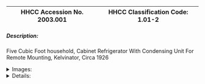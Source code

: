 | **HHCC Accession No. 2003.001** |**HHCC Classification Code:  1.01-2**|
| ----------- | ----------- |

##### Description:
Five Cubic Foot household, Cabinet Refrigerator With Condensing Unit For Remote Mounting, Kelvinator, Circa 1926


<details>
	<summary>Images:</summary>
<div class="gallery gallery-wrapper--full" contenteditable="false" data-is-empty="false" data-translation="Add images" data-columns="6">
<figure class=gallery__item><a href="#DOMAIN_NAME#gallery/1.01-2.jpg" data-size="512x768"><img src="#DOMAIN_NAME#gallery/1.01-2.jpg-thumbnail.jpg" alt="" width="512" height="768"></a></figure>
<figure class=gallery__item><a href="#DOMAIN_NAME#gallery/1.01-2a.jpg" data-size="512x768"><img src="#DOMAIN_NAME#gallery/1.01-2a.jpg-thumbnail.jpg" alt="" width="512" height="768"></a></figure>
<figure class=gallery__item><a href="#DOMAIN_NAME#gallery/1.01-2b.jpg" data-size="512x768"><img src="#DOMAIN_NAME#gallery/1.01-2b.jpg-thumbnail.jpg" alt="" width="512" height="768"></a></figure>
</div>
</details>

<details>
	<summary>Details:</summary>
##### Group:
1.01 Unitary Refrig and A/C Equipment and Systems - Household Cabinet Refrigerators

##### Make:
Kelvinator

##### Manufacturer:
Kelvinator of Canada, London Ontario

##### Model:
See Note #1

##### Serial No.:
See Note #2

##### Size:
26x22x54

##### Weight:
See Note #3

##### Circa:
1927

##### Rating:
Very rare, education, demonstration and research quality

##### Patent Date/Number:
First Pat. No, 1926, US, Canada and principal foreign countries, including China, with Chinese characters on name plate

##### Provenance:
From York County (York Region) Ontario, once a rich agricultural hinterlands, attracting early settlement in the last years of the 18th century. Located on the north slopes of the Oak Ridges Moraine, within 20 miles of Toronto, the County would also attract early ex-urban development, to be come a wealthy market place for the emerging household and consumer technologies of the early and mid 20th century. 
This artifact was discovered in the 1950's in the used stock of T. H. Oliver, Refrigeration and Electric Sales and Service, Aurora, Ontario, an early worker in the field of agricultural, industrial and consumer technology.

##### Type and Design:
Operating system: compression refrigeration type, theoretical Carnot cycle. 
Design: unitary design and construction with: insulated refrigerated cabinet, evaporator and expansion valve, and self-contained refrigerant condensing unit, electric motor driven. 

Air-Cooled Condensing Unit, Type: Self-contained condensing unit with belt driven compressor, single-phase electric motor, and air cooled condenser Design: early open design

##### Construction:
Condensing Unit: Kelvinator condensing unit, 'bread board style', assembled on early, wooden, plywood base in natural oiled finish, with belt driven compressor and motor (original 25 cycle motor replaced in 1948 with 60 cycle), finned forced air cooled condenser and steel tank receiver for 2.1 lb. SO2 refrigerant charge. (See Ref. 1.1, P. 82D). Condensing unit is mounted on 6 in. steel legs with natural rubber foot pads for remote (basement) installation, with 1/4 in. liquid and suction line, copper tubing with SAE flare connections. For detailed specifications see Ref. 1.1 P. 82D 

Cabinet: Construction heavy galvanized brake-formed sheet stock," gauge, wooden cabinet frame and 2 in. cork insulation. See ref 1.1, P. 79D for detailed construction 

Cabinet finished in white " Pyroxylin " ,Original paint finish now chipping badly, 

Hardware replaced with 1930's style hinges and "ice box" style latch Evaporator: in tinned copper plate with copper tubing refrigerant coils, with inner and outer casings with 1" cork insulation, not original with this cabinet

##### Material:


##### Special Features:
This condensing unit, noisy and dirty, often with the smell of sulphur dioxide was designed for "remote" mounting in the basement of the home, to be reconnected to the refrigerator cabinet with copper tubing

##### Accessories:
:

##### Capacities:


##### Performance Characteristics:


##### Operation:


##### Control and Regulation:


##### Targeted Market Segment:


##### Consumer Acceptance:


##### Merchandising:


##### Market Price:


##### Technological Significance:
Unitary Refrigeration Equipment: The idea of a unitary piece of refrigeration or air conditioning equipment was a significant one in its own right, one that had to wait its time. The scientists, engineers and inventors in the early years of the 20th century were intrigued and obsessed with the power of the technology and of its possible market potential. What they saw was the newly discovered principles of physics and heat engines - following, for example, the early works of Carnot, Faraday, Kelvin, and the later work of Perkins, Larsen and Carrier, to name a few. 

They understood the promise of the technology for the public good, not to say its consumer sales potential. Early engineering work advanced on a multiple fronts with development of compressors, heat exchangers, valves and piping variously strung together in configurations that would be found to work, but only after much experimentation.

The arrival of unitary equipment, all those parts organised into a single whole, a single unit of construction, a 'black box', that could be offered to the consumer market was a significant technological and cultural event. Technologically the refrigerator would need to be seen to be safe, reliable, maintainable and useful. As well, in order to attract the development capital needed, it must be seen as potentially saleable and affordable, contributing to life's needs and desires. Its socio- cultural and economic significance was marked, for it would change much. As Canadians we would quickly come enjoy potentially healthier lives, expect new levels of comfort and convenience, with a broader, safer, more diverse and enjoyable diet. 

Canadians would quickly come to think of their day differently, for the day would be defined and punctuated in different ways than ever before, as a result of the introduction of modern, electric, household appliances, of which refrigerators, freezers and room air conditioners would be a central part, by the mid 20th century 

J. M Larsen produced a manually operated household refrigerator of sorts in 1913, but it was not until 1918 that the Kelvinator Company marketed the first automatic, unitary refrigerator for the home. In that year, it is reported to have sold sixty-seven machines. (See Note 1) The historic artifacts in Group 1.00, Unitary Equipment, including significant samplings the early work of Kelvinator of Canada, provide a rare view of the evolution of unitary refrigeration and air conditioning applications, as they evolved in Canada in the first half of the 20th century. 

For those formative years, the artifacts in this Group, 1.00,  are typical of the offerings of the Canadian refrigeration and air conditioning industry. They personified the applications found in the homes, farms and commercial premises of the period for, those that could afford life's new amenities of comfort, convenience and privilege. 

This Specimen: This refrigerator stands as a statement of the earliest, embryonic years of refrigerating technology in Canada. Showing the natural effects of ageing and constant use and repair over its 50 year, active, life span. The condensing unit is in original pristine condition with the exception of the 25 cycle motor replaced at the time of frequency conversion in Ontario in 1948, up to which point the machine had been in constant use. The evaporator is likely not original with this machine, but typical of the brine-tank evaporators used in that period. It was a period in which refrigerators were subject to high maintenance, repair over a long life span.

##### Industrial Significance:
This specimen tells the stories of the early years of the development of the industry in North America, where the commitment of the Industry was to the inherently noisy, mechanically troubled compression refrigeration cycle, with slow speed, often crudely machined "chunking" compressors, open motor drives and fan cooled "whirring" condensers.

The marketing of absorption systems, as an alternative, developed by Electrolux in Europe, and licensed to Servel in Evanseville Ind,. would still be several years away.

The early patent and world-wide registration marks Kelvinator as a pioneer in the field, as well as an aggressive global North American marketer. It had high expectations for industry leadership and domination.

##### Socio-economic Significance:
Possibly one of the earliest household, all electric, self-contained, cabinet refrigerators, coming out of a Canadian manufacturing plant, this machine would be part of the genre that would change for ever the way Canadians would think about their kitchens and the food they eat.

Patent Data: First Pat No. 1920, US, Canada, and principal foreign Countries Extensive list of patents cited, including Chinese characters on name plate, indicative of the international marketing of this product by Kelvinator.

##### Socio-cultural Significance:
The home of the 1920's was not at all used to the sound of electric motors, let alone those that went on and off automatically all day and all night too. Kelvinator's solution in a bid for customer acceptance was this machine with a condensing unit which could be tucked away in the basement out of sight and hopefully out of sound range. 

The"Ice Box Styling"of the cabinet reflects the limited manufacturing methods of the day, but also the natural carryover from the age of the ice box. The electric refrigerator, then, was first imagined as an ice box and configured accordingly.

The predisposition of the industry to ice box styling, with square corners and hardware would persist for many manufacturers well through the 1930's (see items 2 and 3). Kelvinator, however, were producing "modern" styled machines by 1934, in a bid for moving the North American mind set beyond the ice box and so to attract first time buyers. 

The significance of the refigeration cabinet lies not in its presence as a restored showpiece of the early years of the industry. But rather, with its original finish, showing the effects of the many years of natural wear and tear, its significance is in its demonstrated antiquity and the many stories it tells of the years gone by.

##### Donor:
G. Leslie Oliver, The T. H. Oliver HVACR Collection

##### HHCC Storage Location:


##### Tracking:


##### Bibliographic References:
Bibliograhic Note #1 Ref. Modern Refrigeration and Air Conditioning, Althouse and Turnquist, Goodheart-Wilcox Co. Chicago, 1960

##### Notes:
Note #1: Kelvinator Condensing Unit Part No. 12800, Serial 2532C
Note #2: Kelvinator Cabinet and part no. unmarked. Likely part of their "5 1/2 and 9 cu. ft." series built in the early to mid 1920's (See Ref. 1.3, P.54), similar to model 227 (See Ref. 1.1, P. 79D)
Note #3: Wt condensing Unit 80 lbs, Cabinet ? lbs,

##### Related Reports:
:
See Thumb-Nail Profile, THOC doc. OC9908B
</details>
